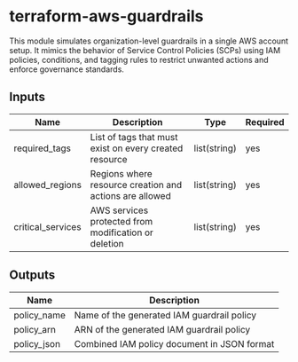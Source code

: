 # terraform-aws-guardrails

This module simulates organization-level guardrails in a single AWS account setup.
It mimics the behavior of Service Control Policies (SCPs) using IAM policies, conditions, and tagging rules to restrict unwanted actions and enforce governance standards.

## Inputs

| Name              | Description                                               | Type         | Required |
| ----------------- | --------------------------------------------------------- | ------------ | -------- |
| required_tags     | List of tags that must exist on every created resource    | list(string) | yes      |
| allowed_regions   | Regions where resource creation and actions are allowed   | list(string) | yes      |
| critical_services | AWS services protected from modification or deletion      | list(string) | yes      |


## Outputs

| Name        | Description                                 |
| ----------- | ------------------------------------------- |
| policy_name | Name of the generated IAM guardrail policy  |
| policy_arn  | ARN of the generated IAM guardrail policy   |
| policy_json | Combined IAM policy document in JSON format |
